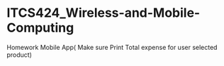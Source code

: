 # ITCS424_Wireless-and-Mobile-Computing
Homework Mobile App( Make sure Print Total expense for user selected product)
